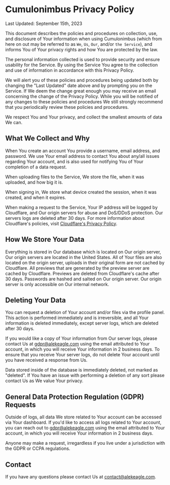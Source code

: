 # Cumulonimbus Privacy Policy

Last Updated: September 15th, 2023

This document describes the policies and procedures on collection, use, and disclosure of Your information when using Cumulonimbus (which from here on out may be referred to as `We`, `Us`, `Our`, and/or `the Service`), and informs You of Your privacy rights and how You are protected by the law.

The personal information collected is used to provide security and ensure usability for the Service. By using the Service You agree to the collection and use of information in accordance with this Privacy Policy.

We will alert you of these policies and procedures being updated both by changing the "Last Updated" date above and by prompting you on the Service. If We deem the change great enough you may receive an email concerning the change of the Privacy Policy. While you will be notified of any changes to these policies and procedures We still strongly recommend that you periodically review these policies and procedures.

We respect You and Your privacy, and collect the smallest amounts of data We can.

## What We Collect and Why

When You create an account You provide a username, email address, and password. We use Your email address to contact You about any/all issues regarding Your account, and is also used for notifying You of Your completion of a data request.

When uploading files to the Service, We store the file, when it was uploaded, and how big it is.

When signing in, We store what device created the session, when it was created, and when it expires.

When making a request to the Service, Your IP address will be logged by Cloudflare, and Our origin servers for abuse and DoS/DDoS protection. Our servers logs are deleted after 30 days. For more information about Cloudflare's policies, visit [Cloudflare's Privacy Policy](https://www.cloudflare.com/privacypolicy/).

## How We Store Your Data

Everything is stored in Our database which is located on Our origin server, Our origin servers are located in the United States. All of Your files are also located on the origin server, uploads in their original form are not cached by Cloudflare. All previews that are generated by the preview server are cached by Cloudflare. Previews are deleted from Cloudflare's cache after 30 days. Passwords are hashed and salted on Our origin server. Our origin server is only accessible on Our internal network.

## Deleting Your Data

You can request a deletion of Your account and/or files via the profile panel. This action is performed immediately and is irreversible, and all Your information is deleted immediately, except server logs, which are deleted after 30 days.

If you would like a copy of Your information from Our server logs, please contact Us at <gdpr@alekeagle.com> using the email attributed to Your account, in which you will receive Your information in 2 business days. To ensure that you receive Your server logs, do not delete Your account until you have received a response from Us.

Data stored inside of the database is immediately deleted, not marked as "deleted". If You have an issue with performing a deletion of any sort please contact Us as We value Your privacy.

## General Data Protection Regulation (GDPR) Requests

Outside of logs, all data We store related to Your account can be accessed via Your dashboard. If you'd like to access all logs related to Your account, you can reach out to <gdpr@alekeagle.com> using the email attributed to Your account, in which you will receive Your information in 2 business days.

Anyone may make a request, irregardless if you live under a jurisdiction with the GDPR or CCPA regulations.

## Contact

If you have any questions please contact Us at <contact@alekeagle.com>.
